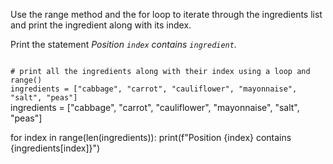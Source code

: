 Use the range method and the for loop to iterate through the ingredients list and print the ingredient along with its index.

Print the statement *Position `index` contains `ingredient`.*

<Editor lang="python" type="exercise">
<code>
# print all the ingredients along with their index using a loop and range()
ingredients = ["cabbage", "carrot", "cauliflower", "mayonnaise", "salt", "peas"]
</code>

<solution>
ingredients = ["cabbage", "carrot", "cauliflower", "mayonnaise", "salt", "peas"]

for index in range(len(ingredients)):
  print(f"Position {index} contains {ingredients[index]}")
</solution>
</Editor>
